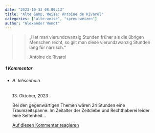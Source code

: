 ```yaml
---
date: "2023-10-13 08:00:13"
title: "Alte &amp; Weise: Antoine de Rivarol"
categories: ["alte-weise", "spreu-weizen"]
author: "Alexander Wendt"
---
```


>> „Hat man vierundzwanzig Stunden früher als die übrigen Menschen
>> recht, so gilt man diese vierundzwanzig Stunden lang für närrisch.“
>> 
>> Antoine de Rivarol

<!--more-->
<h5 class="comments-h">
1 Kommentar </h5>
<ul class="commentlist">
<li class="comment even thread-even depth-1 clearfix" id="li-comment-120138">
<h6 class="author">A. Iehsenhain</h6> <span class="date">13. Oktober, 2023</span>



Bei den gegenwärtigen Themen wären 24 Stunden eine Traumzeitspanne. Im Zeitalter der Zeitdiebe und Rechthaberei leider eine Seltenheit&#8230;

<a rel="nofollow" class="comment-reply-link" href="#comment-120138" data-commentid="120138" data-postid="17877" data-belowelement="comment-120138" data-respondelement="respond" data-replyto="Antworte auf A. Iehsenhain" aria-label="Antworte auf A. Iehsenhain">Auf diesen Kommentar reagieren</a> 


</li>
</ul>
